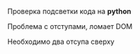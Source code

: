 

Проверка подсветки кода на **python**

Проблема с отступами, ломает DOM

Необходимо два отсупа сверху